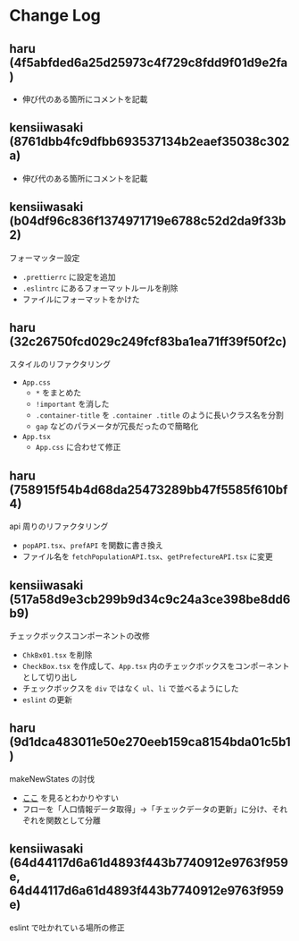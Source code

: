 # Change Log

## haru (4f5abfded6a25d25973c4f729c8fdd9f01d9e2fa)

- 伸び代のある箇所にコメントを記載

## kensiiwasaki (8761dbb4fc9dfbb693537134b2eaef35038c302a)

- 伸び代のある箇所にコメントを記載

## kensiiwasaki (b04df96c836f1374971719e6788c52d2da9f33b2)

フォーマッター設定

- `.prettierrc` に設定を追加
- `.eslintrc` にあるフォーマットルールを削除
- ファイルにフォーマットをかけた

## haru (32c26750fcd029c249fcf83ba1ea71ff39f50f2c)

スタイルのリファクタリング

- `App.css`
  - `*` をまとめた
  - `!important` を消した
  - `.container-title` を `.container .title` のように長いクラス名を分割
  - `gap` などのパラメータが冗長だったので簡略化
- `App.tsx`
  - `App.css` に合わせて修正

## haru (758915f54b4d68da25473289bb47f5585f610bf4)

api 周りのリファクタリング

- `popAPI.tsx`、`prefAPI` を関数に書き換え
- ファイル名を `fetchPopulationAPI.tsx`、`getPrefectureAPI.tsx` に変更

## kensiiwasaki (517a58d9e3cb299b9d34c9c24a3ce398be8dd6b9)

チェックボックスコンポーネントの改修

- `ChkBx01.tsx` を削除
- `CheckBox.tsx` を作成して、`App.tsx` 内のチェックボックスをコンポーネントとして切り出し
- チェックボックスを `div` ではなく `ul`、`li` で並べるようにした
- `eslint` の更新

## haru (9d1dca483011e50e270eeb159ca8154bda01c5b1)

makeNewStates の討伐

- [ここ](https://github.com/yumemi-inc/frontend-1day-curriculum/tree/intern_20220820_team5/src#makenewstatests) を見るとわかりやすい
- フローを「人口情報データ取得」->「チェックデータの更新」に分け、それぞれを関数として分離

## kensiiwasaki (64d44117d6a61d4893f443b7740912e9763f959e, 64d44117d6a61d4893f443b7740912e9763f959e)

eslint で吐かれている場所の修正
